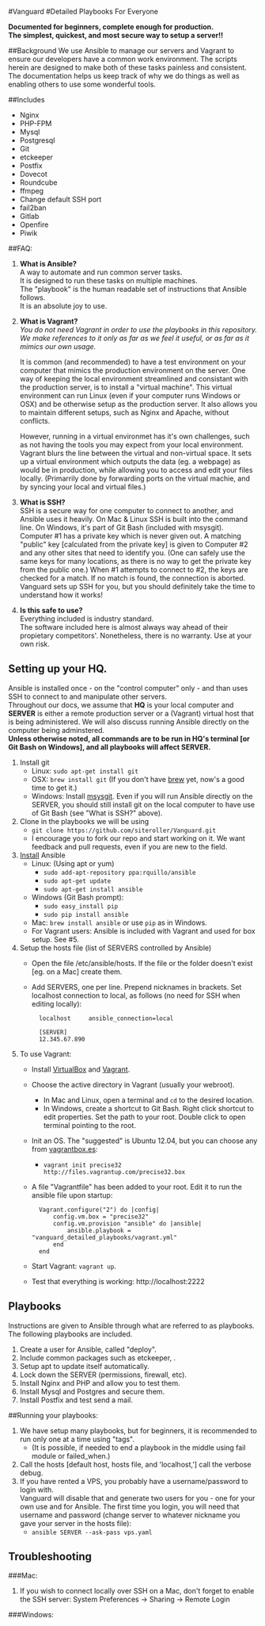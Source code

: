 #Vanguard 
#Detailed Playbooks For Everyone

**Documented for beginners, complete enough for production.  
The simplest, quickest, and most secure way to setup a server!!**

##Background
We use Ansible to manage our servers and Vagrant to ensure our developers have a common work environment. The scripts herein are designed to make both of these tasks painless and consistent.   
The documentation helps us keep track of why we do things as well as enabling others to use some wonderful tools.

##Includes
- Nginx
- PHP-FPM
- Mysql
- Postgresql
- Git
- etckeeper
- Postfix
- Dovecot
- Roundcube
- ffmpeg
- Change default SSH port
- fail2ban
- Gitlab
- Openfire
- Piwik

##FAQ:
1. **What is Ansible?**  
A way to automate and run common server tasks.  
It is designed to run these tasks on multiple machines.  
The "playbook" is the human readable set of instructions that Ansible follows.  
It is an absolute joy to use.

2. **What is Vagrant?**  
	*You do not need Vagrant in order to use the playbooks in this repository. We make references to it only as far as we feel it useful, or as far as it mimics our own usage.*

	It is common (and recommended) to have a test environment on your computer that mimics the production environment on the server.
One way of keeping the local environment streamlined and consistant with the production server, is to install a "virtual machine".
This virtual environment can run Linux (even if your computer runs Windows or OSX) and be otherwise setup as the production server.
It also allows you to maintain different setups, such as Nginx and Apache, without conflicts.

	However, running in a virtual environmet has it's own challenges, such as not having the tools you may expect from your local environment.
Vagrant blurs the line between the virtual and non-virtual space. It sets up a virtual environment which outputs the data (eg. a webpage) 
as would be in production, while allowing you to access and edit your files locally. 
(Primarrily done by forwarding ports on the virtual machie, and by syncing your local and virtual files.)

3. **What is SSH?**  
SSH is a secure way for one computer to connect to another, and Ansible uses it heavily. On Mac & Linux SSH is built into the command line. On Windows, it's part of Git Bash (included with msysgit).  
Computer #1 has a private key which is never given out. A matching "public" key [calculated from the private key] is given to Computer #2 and any other sites that need to identify you. (One can safely use the same keys for many locations, as there is no way to get the private key from the public one.) When #1 attempts to connect to #2, the keys are checked for a match. If no match is found, the connection is aborted.   
	Vanguard sets up SSH for you, but you should definitely take the time to understand how it works!
	
4. **Is this safe to use?**  
Everything included is industry standard.  
The software included here is almost always way ahead of their propietary competitors'. Nonetheless, there is no warranty. Use at your own risk.


## Setting up your HQ.
Ansible is installed once - on the "control computer" only - and than uses SSH to connect to and manipulate other servers.     
Throughout our docs, we assume that **HQ** is your local computer and **SERVER** is either a remote production server or a (Vagrant) virtual host that is being administered.  We will also discuss running Ansible directly on the computer being adminstered.  
**Unless otherwise noted, all commands are to be run in HQ's terminal [or Git Bash on Windows], and all playbooks will affect SERVER.**  

1. Install git
	- Linux: `sudo apt-get install git`
	- OSX: `brew install git` (If you don't have [brew] yet, now's a good time to get it.)
	- Windows: Install [msysgit]. Even if you will run Ansible directly on the SERVER, you should still install git on the local computer to have use of Git Bash (see "What is SSH?" above).
2. Clone in the playbooks we will be using
	- `git clone https://github.com/siteroller/Vanguard.git` 
	- I encourage you to fork our repo and start working on it. We want feedback and pull requests, even if you are new to the field.
3. [Install] Ansible
 	- Linux: (Using apt or yum)
 		- `sudo add-apt-repository ppa:rquillo/ansible`
 		- `sudo apt-get update`
 		- `sudo apt-get install ansible`
 	- Windows (Git Bash prompt): 
 		- `sudo easy_install pip`
 		- `sudo pip install ansible` 
 	- Mac: `brew install ansible` or use `pip` as in Windows.
 	- For Vagrant users: Ansible is included with Vagrant and used for box setup. See #5.
4. Setup the hosts file (list of SERVERS controlled by Ansible)
	- Open the file /etc/ansible/hosts. If the file or the folder doesn't exist [eg. on a Mac] create them.
	- Add SERVERS, one per line. Prepend nicknames in brackets. Set localhost connection to local, as follows (no need for SSH when editing locally):
		
			localhost     ansible_connection=local
			
			[SERVER]
			12.345.67.890
5. To use Vagrant:
	- Install [VirtualBox] and [Vagrant].
	- Choose the active directory in Vagrant (usually your webroot).  
		- In Mac and Linux, open a terminal and `cd` to the desired location.
		- In Windows, create a shortcut to Git Bash. Right click shortcut to edit properties. Set the path to your root. Double click to open terminal pointing to the root.
	- Init an OS. The "suggested" is Ubuntu 12.04, but you can choose any from [vagrantbox.es](http://vagrantbox.es):  
		- `vagrant init precise32 http://files.vagrantup.com/precise32.box`
	- A file "Vagrantfile" has been added to your root. Edit it to run the ansible file upon startup:

			Vagrant.configure("2") do |config|
				config.vm.box = "precise32"
				config.vm.provision "ansible" do |ansible|
					ansible.playbook = "vanguard_detailed_playbooks/vagrant.yml"
				end
			end
	- Start Vagrant: `vagrant up`. 
	- Test that everything is working: http://localhost:2222
	
[Heidi]: http://www.heidisql.com/download.php
[Putty]: http://www.chiark.greenend.org.uk/~sgtatham/putty/download.html
[VirtualBox]: https://www.virtualbox.org/wiki/Downloads
[Vagrant]: http://www.vagrantup.com/downloads.html
[msysgit]: https://code.google.com/p/msysgit/downloads/list
[brew]: http://brew.sh/
[Install]: http://docs.ansible.com/intro_installation.html
## Playbooks
Instructions are given to Ansible through what are referred to as playbooks.
The following playbooks are included.

1. Create a user for Ansible, called "deploy".
2. Include common packages such as etckeeper, .
3. Setup apt to update itself automatically.
4. Lock down the SERVER (permissions, firewall, etc).
4. Install Nginx and PHP and allow you to test them.
5. Install Mysql and Postgres and secure them. 
6. Install Postfix and test send a mail.

##Running your playbooks:
1. We have setup many playbooks, but for beginners, it is recommended to run only one at a time using "tags".
	- (It is possible, if needed to end a playbook in the middle using fail module or failed_when.) 
2. Call the hosts [default host, hosts file, and 'localhost,'] call the verbose debug.
3. If you have rented a VPS, you probably have a username/password to login with.  
	Vanguard will disable that and generate two users for you - one for your own use and for Ansible. The first time you login, you will need that username and password (change server to whatever nickname you gave your server in the hosts file):
	- `ansible SERVER --ask-pass vps.yaml`
	




## Troubleshooting

###Mac:
1. If you wish to connect locally over SSH on a Mac, don't forget to enable the SSH server: System Preferences -> Sharing -> Remote Login

###Windows:

